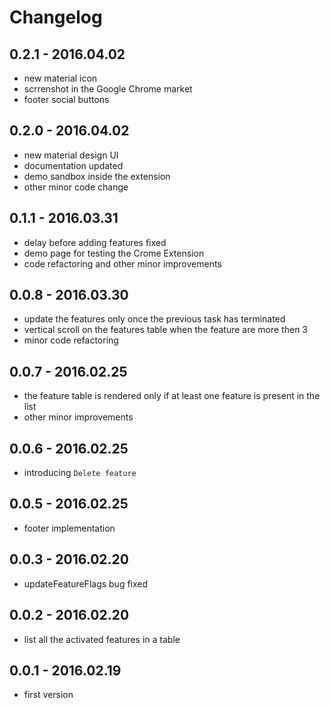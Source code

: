 # Changelog

## 0.2.1 - 2016.04.02
* new material icon
* scrrenshot in the Google Chrome market
* footer social buttons

## 0.2.0 - 2016.04.02
* new material design UI
* documentation updated
* demo sandbox inside the extension
* other minor code change

## 0.1.1 - 2016.03.31
* delay before adding features fixed
* demo page for testing the Crome Extension
* code refactoring and other minor improvements

## 0.0.8 - 2016.03.30
* update the features only once the previous task has terminated
* vertical scroll on the features table when the feature are more then 3
* minor code refactoring

## 0.0.7 - 2016.02.25
* the feature table is rendered only if at least one feature is present in the list
* other minor improvements

## 0.0.6 - 2016.02.25
* introducing `Delete feature`

## 0.0.5 - 2016.02.25
* footer implementation

## 0.0.3 - 2016.02.20
* updateFeatureFlags bug fixed

## 0.0.2 - 2016.02.20
* list all the activated features in a table

## 0.0.1 - 2016.02.19
* first version
